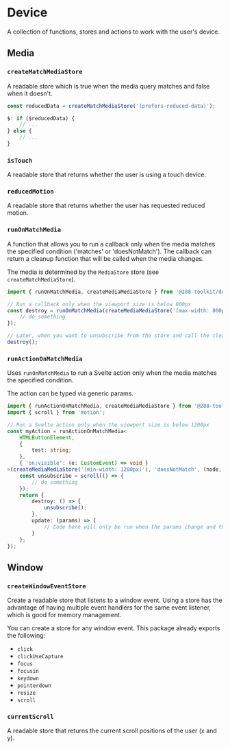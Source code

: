 # Device

A collection of functions, stores and actions to work with the user's device.

## Media

### `createMatchMediaStore`

A readable store which is true when the media query matches and false when it doesn't.

```ts
const reducedData = createMatchMediaStore('(prefers-reduced-data)');

$: if ($reducedData) {
	// ...
} else {
	// ...
}
```

### `isTouch`

A readable store that returns whether the user is using a touch device.

### `reducedMotion`

A readable store that returns whether the user has requested reduced motion.

### `runOnMatchMedia`

A function that allows you to run a callback only when the media matches the specified condition
('matches' or 'doesNotMatch'). The callback can return a cleanup function that will be called when
the media changes.

The media is determined by the `MediaStore` store (see `createMatchMediaStore`).

```ts
import { runOnMatchMedia, createMediaMediaStore } from '@288-toolkit/device/media';

// Run a callback only when the viewport size is below 800px
const destroy = runOnMatchMedia(createMediaMediaStore('(max-width: 800px)'), 'matches', () => {
	// do something
});

// Later, when you want to unsubscribe from the store and call the cleanup function if it exists
destroy();
```

### `runActionOnMatchMedia`

Uses `runOnMatchMedia` to run a Svelte action only when the media matches the specified condition.

The action can be typed via generic params.

```ts
import { runActionOnMatchMedia, createMediaMediaStore } from '@288-toolkit/device/media';
import { scroll } from 'motion';

// Run a Svelte action only when the viewport size is below 1200px
const myAction = runActionOnMatchMedia<
	HTMLButtonElement,
	{
		test: string;
	},
	{ 'on:visible': (e: CustomEvent) => void }
>(createMediaMediaStore('(min-width: 1200px)'), 'doesNotMatch', (node, params) => {
	const unsubscribe = scroll(() => {
		// do something
	});
	return {
		destroy: () => {
			unsubscribe();
		},
		update: (params) => {
			// Code here will only be run when the params change and the viewport size is below 1200px
		}
	};
});
```

## Window

### `createWindowEventStore`

Create a readable store that listens to a window event. Using a store has the advantage of having
multiple event handlers for the same event listener, which is good for memory management.

You can create a store for any window event. This package already exports the following:

-   `click`
-   `clickUseCapture`
-   `focus`
-   `focusin`
-   `keydown`
-   `pointerdown`
-   `resize`
-   `scroll`

### `currentScroll`

A readable store that returns the current scroll positions of the user (x and y).

